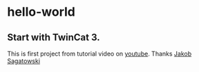 # hello-world
## Start with TwinCat 3.
This is first project from tutorial video on [youtube](https://www.youtube.com/watch?v=P9uUgT8EhUM).
Thanks [Jakob Sagatowski](https://www.youtube.com/@JakobSagatowski)
